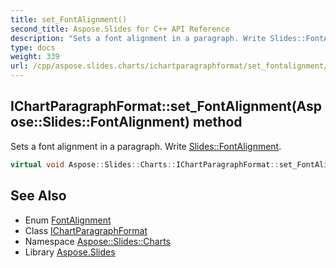 ```yaml
---
title: set_FontAlignment()
second_title: Aspose.Slides for C++ API Reference
description: "Sets a font alignment in a paragraph. Write Slides::FontAlignment."
type: docs
weight: 339
url: /cpp/aspose.slides.charts/ichartparagraphformat/set_fontalignment/
---
```

## IChartParagraphFormat::set_FontAlignment(Aspose::Slides::FontAlignment) method


Sets a font alignment in a paragraph. Write [Slides::FontAlignment](../../../aspose.slides/fontalignment/).

```cpp
virtual void Aspose::Slides::Charts::IChartParagraphFormat::set_FontAlignment(Aspose::Slides::FontAlignment value)=0
```

## See Also

* Enum [FontAlignment](../../aspose.slides/fontalignment/)
* Class [IChartParagraphFormat](./)
* Namespace [Aspose::Slides::Charts](../)
* Library [Aspose.Slides](../../)